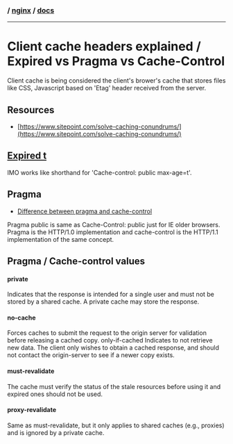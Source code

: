 ### / [nginx](./../) / [docs](./)

-----------------------------------------------------------------------------------

# Client cache headers explained / Expired vs Pragma vs Cache-Control

Client cache is being considered the client's brower's cache that stores files
like CSS, Javascript based on 'Etag' header received from the server.

## Resources
* [https://www.sitepoint.com/solve-caching-conundrums/](https://www.sitepoint.com/solve-caching-conundrums/)

## [Expired t](http://nginx.org/en/docs/http/ngx_http_headers_module.html#expires)
IMO works like shorthand for 'Cache-control: public  max-age=t'.

## Pragma
* [Difference between pragma and cache-control](https://stackoverflow.com/questions/10314174/difference-between-pragma-and-cache-control-headers)

Pragma public is same as Cache-Control: public just for IE older browsers. 
Pragma is the HTTP/1.0 implementation and cache-control is the HTTP/1.1 implementation of the same concept.

## Pragma / Cache-control values

#### private
Indicates that the response is intended for a single user and must not be stored by a shared cache. A private cache may store the response.

#### no-cache
Forces caches to submit the request to the origin server for validation before releasing a cached copy.
only-if-cached
Indicates to not retrieve new data. The client only wishes to obtain a cached response, and should not contact the origin-server to see if a newer copy exists.

#### must-revalidate
The cache must verify the status of the stale resources before using it and expired ones should not be used.

#### proxy-revalidate
Same as must-revalidate, but it only applies to shared caches (e.g., proxies) and is ignored by a private cache.
